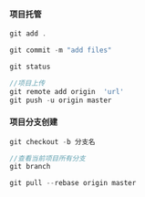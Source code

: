 #### 项目托管

```js
git add .

git commit -m "add files"

git status

//项目上传
git remote add origin  'url'
git push -u origin master
```



#### 项目分支创建

```js
git checkout -b 分支名

//查看当前项目所有分支
git branch

git pull --rebase origin master
```

